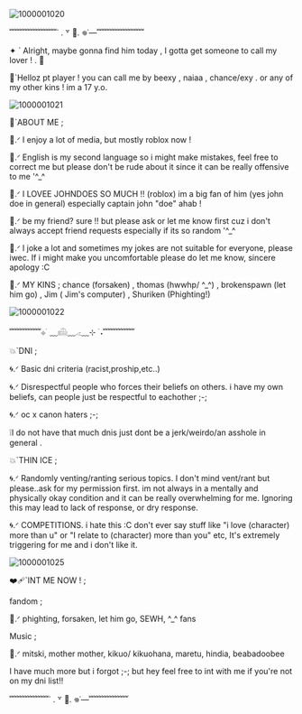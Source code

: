 
![1000001020](https://github.com/user-attachments/assets/47f96082-d9b3-4e08-8aa0-9a1c8eca272c)

﹌﹌﹌﹌﹌﹌˙ . ꒷ 🎲. 𖦹˙—﹌﹌﹌﹌﹌﹌

✦ ` Alright, maybe gonna find him today , I gotta get someone to call my lover ! . 🎵

🎲`Helloz pt player ! you can call me by beexy , naiaa , chance/exy . or any of my other kins ! im a 17 y.o.

![1000001021](https://github.com/user-attachments/assets/9affe2de-8f2b-45fd-81e9-450e411e2dea)

🎲`ABOUT ME ;

🌹.ᐟ I enjoy a lot of media, but mostly roblox now !

🌹.ᐟ English is my second language so i might make mistakes, feel free to correct me but please don't be rude about it since it can be really offensive to me '^_^

🌹.ᐟ I LOVEE JOHNDOES SO MUCH !! (roblox) im a big fan of him (yes john doe in general) especially captain john "doe" ahab ! 

🌹.ᐟ be my friend? sure !! but please ask or let me know first cuz i don't always accept friend requests especially if its so random '^_^

🌹.ᐟ I joke a lot and sometimes my jokes are not suitable for everyone, please iwec. If i might make you uncomfortable please do let me know, sincere apology :C

🌹.ᐟ MY KINS ; chance (forsaken) , thomas (hwwhp/ ^_^) , brokenspawn (let him go) , Jim ( Jim's computer) , Shuriken (Phighting!)

![1000001022](https://github.com/user-attachments/assets/d2119012-9c48-4226-8bc5-b2deccc2d14a)

﹌﹌﹌﹌⊹ ࣪ ﹏𓊝﹏𓂁﹏⊹ ࣪ ˖﹌﹌﹌﹌

💥`DNI ;

🌀.ᐟ Basic dni criteria (racist,proship,etc..)

🌀.ᐟ Disrespectful people who forces their beliefs on others.
i have my own beliefs, can people just be respectful to eachother ;-;

🌀.ᐟ oc x canon haters ;-;

❕I do not have that much dnis just dont be a jerk/weirdo/an asshole in general .

💥`THIN ICE ;

🌀.ᐟ Randomly venting/ranting serious topics. I don't mind vent/rant but please..ask for my permission first. im not always in a mentally and physically okay condition and it can be really overwhelming for me. Ignoring this may lead to lack of response, or dry response.

🌀.ᐟ COMPETITIONS. i hate this :C
don't ever say stuff like "i love (character) more than u" or "I relate to (character) more than you" etc, It's extremely triggering for me and i don't like it. 

![1000001025](https://github.com/user-attachments/assets/87dc5590-2e84-4d39-8c86-eeb4d10be61f)

❤️‍🩹`INT ME NOW ! ;

fandom ;

🪽.ᐟ phighting, forsaken, let him go, SEWH, ^_^ fans 

Music ;

🪽.ᐟ mitski, mother mother, kikuo/ kikuohana, maretu, hindia, beabadoobee

I have much more but i forgot ;-;
but hey feel free to int with me if you're not on my dni list!! 

﹌﹌﹌﹌﹌˙ . ꒷ 🎲. 𖦹˙—﹌﹌﹌﹌﹌


<!--
**Beexyzxne/Beexyzxne** is a ✨ _special_ ✨ repository because its `README.md` (this file) appears on your GitHub profile.

Here are some ideas to get you started:

- 🔭 I’m currently working on ...
- 🌱 I’m currently learning ...
- 👯 I’m looking to collaborate on ...
- 🤔 I’m looking for help with ...
- 💬 Ask me about ...
- 📫 How to reach me: ...
- 😄 Pronouns: ...
- ⚡ Fun fact: ...
-->
